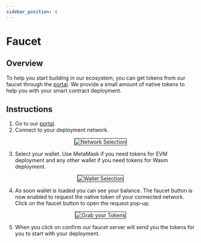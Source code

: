 ```yaml
---
sidebar_position: 4
---
```


# Faucet

## Overview

To help you start building in our ecosystem, you can get tokens from our faucet through the [portal](https://portal.astar.network). We provide a small amount of native tokens to help you with your smart contract deployment.

## Instructions

1. Go to our [portal](https://portal.astar.network).
2. Connect to your deployment network.

<center>
<img src="https://i.imgur.com/rALI50E.png" alt="Network Selection" border="1"></img>
</center>

3. Select your wallet. Use MetaMask if you need tokens for EVM deployment and any other wallet if you need tokens for Wasm deployment.

<center>
<img src="https://i.imgur.com/Wj2vuwJ.png" alt="Wallet Selection" border="1"></img>
</center>

4. As soon wallet is loaded you can see your balance. The faucet button is now enabled to request the native token of your connected network. Click on the faucet button to open the request pop-up.

<center>
<img src="https://i.imgur.com/Ffijw8J.png" alt="Grab your Tokens" border="1"></img>
</center>

5. When you click on confirm our faucet server will send you the tokens for you to start with your deployment.
